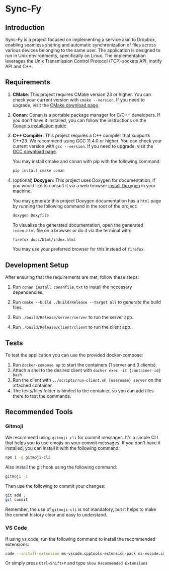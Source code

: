 # Sync-Fy

## Introduction

Sync-Fy is a project focused on implementing a service akin to Dropbox, enabling seamless sharing and automatic synchronization of files across various devices belonging to the same user. The application is designed to run in Unix environments, specifically on Linux. The implementation leverages the Unix Transmission Control Protocol (TCP) sockets API, inotify API and C++.

## Requirements

1. **CMake**: This project requires CMake version 23 or higher. You can check your current version with `cmake --version`. If you need to upgrade, visit the [CMake download page](https://cmake.org/download/).

2. **Conan**: Conan is a portable package manager for C/C++ developers. If you don't have it installed, you can follow the instructions on the [Conan's installation guide](https://docs.conan.io/en/latest/installation.html).

3. **C++ Compiler**: This project requires a C++ compiler that supports C++23. We recommend using GCC 11.4.0 or higher. You can check your current version with `gcc --version`. If you need to upgrade, visit the [GCC download page](https://gcc.gnu.org/install/).


    You may install cmake and conan with pip with the following command:
    ```bash
    pip install cmake conan
    ```

4. (optional) **Doxygen**: This project uses Doxygen for documentation, if you would like to consult it via a web browser [install Doxygen](https://www.doxygen.nl/manual/install.html#install_bin_unix) in your machine. 

    You may generate this project Doxygen documentation has a `html` page by running the following command in the root of the project:
    ```bash
    doxygen Doxyfile
    ```

    To visualize the generated documentation, open the generated `index.html` file on a browser or do it via the terminal with:
    ```bash
    firefox docs/html/index.html 
    ```

    You may use your preferred browser for this instead of `firefox`.

## Development Setup

After ensuring that the requirements are met, follow these steps:

1. Run `conan install conanfile.txt` to install the necessary dependencies.

2. Run `cmake --build ./build/Release --target all` to generate the build files.

3. Run `./build/Release/server/server` to run the server app.

4. Run `./build/Release/client/client` to run the client app.

## Tests

To test the application you can use the provided docker-compose:

1. Run `docker-compose up` to start the containers (1 server and 3 clients).
2. Attach a shel to the desired client with `docker exec -it {container-id} bash `
3. Run the client with `../scripts/run-client.sh {username} server` on the attached container.
4. The tests/files folder is binded to the container, so you can add files there to test the commands.

## Recommended Tools

### Gitmoji

We recommend using `gitmoji-cli` for commit messages. It's a simple CLI that helps you to use emojis on your commit messages. If you don't have it installed, you can install it with the following command:

```bash
npm i -g gitmoji-cli
```

Also install the git hook using the following command:

```bash
gitmoji -i
```

Then use the following to commit your changes:

```bash
git add .
git commit
```

Remember, the use of `gitmoji-cli` is not mandatory, but it helps to make the commit history clear and easy to understand.

### VS Code

If using vs code, run the following command to install the recommended extensions:

```bash
code --install-extension ms-vscode.cpptools-extension-pack ms-vscode.cmake-tools seatonjiang.gitmoji-vscode
```

Or simply press `Ctrl+Shift+P` and type `Show Recommended Extensions`
